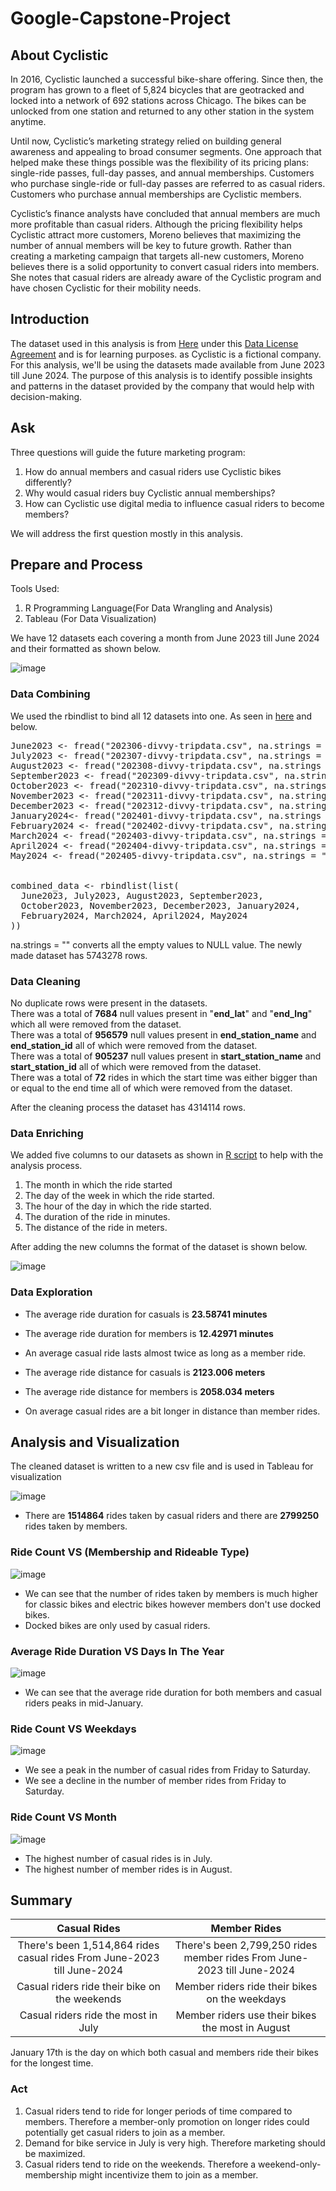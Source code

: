 # Google-Capstone-Project
## About Cyclistic
In 2016, Cyclistic launched a successful bike-share offering. Since then, the program has grown
to a fleet of 5,824 bicycles that are geotracked and locked into a network of 692 stations
across Chicago. The bikes can be unlocked from one station and returned to any other station
in the system anytime.

Until now, Cyclistic’s marketing strategy relied on building general awareness and appealing to
broad consumer segments. One approach that helped make these things possible was the
flexibility of its pricing plans: single-ride passes, full-day passes, and annual memberships.
Customers who purchase single-ride or full-day passes are referred to as casual riders.
Customers who purchase annual memberships are Cyclistic members.

Cyclistic’s finance analysts have concluded that annual members are much more profitable
than casual riders. Although the pricing flexibility helps Cyclistic attract more customers,
Moreno believes that maximizing the number of annual members will be key to future growth.
Rather than creating a marketing campaign that targets all-new customers, Moreno believes
there is a solid opportunity to convert casual riders into members. She notes that casual riders
are already aware of the Cyclistic program and have chosen Cyclistic for their mobility needs.


## Introduction
The dataset used in this analysis is from [Here](https://divvy-tripdata.s3.amazonaws.com/index.html) under this  [Data License Agreement](https://divvybikes.com/data-license-agreement) and is for learning purposes. as Cyclistic is a fictional company. For this analysis, we'll be using the datasets made available from June 2023 till June 2024. The purpose of this analysis is to identify possible insights and patterns in the dataset provided by the company that would help with decision-making.

## Ask
Three questions will guide the future marketing program:​
  1. How do annual members and casual riders use Cyclistic bikes differently? ​
  2. Why would casual riders buy Cyclistic annual memberships? ​
  3. How can Cyclistic use digital media to influence casual riders to become members? ​

We will address the first question mostly in this analysis.

## Prepare and Process
Tools Used:​

  1. R Programming Language(For Data Wrangling and Analysis)​
  2. Tableau (For Data Visualization)​

We have 12 datasets each covering a month from June 2023 till June 2024 and their formatted as shown below. 

![image](Images/JuneFormat.png)
### Data Combining
We used the rbindlist to bind all 12 datasets into one. As seen in [here](Analysis.R) and below.
<pre>
June2023 <- fread("202306-divvy-tripdata.csv", na.strings = "")
July2023 <- fread("202307-divvy-tripdata.csv", na.strings = "")
August2023 <- fread("202308-divvy-tripdata.csv", na.strings = "")
September2023 <- fread("202309-divvy-tripdata.csv", na.strings = "")
October2023 <- fread("202310-divvy-tripdata.csv", na.strings = "")
November2023 <- fread("202311-divvy-tripdata.csv", na.strings = "")
December2023 <- fread("202312-divvy-tripdata.csv", na.strings = "")
January2024<- fread("202401-divvy-tripdata.csv", na.strings = "")
February2024 <- fread("202402-divvy-tripdata.csv", na.strings = "")
March2024 <- fread("202403-divvy-tripdata.csv", na.strings = "")
April2024 <- fread("202404-divvy-tripdata.csv", na.strings = "")
May2024 <- fread("202405-divvy-tripdata.csv", na.strings = "")


combined_data <- rbindlist(list(
  June2023, July2023, August2023, September2023,
  October2023, November2023, December2023, January2024,
  February2024, March2024, April2024, May2024
))
</pre>
na.strings = "" converts all the empty values to NULL value.
The newly made dataset has 5743278 rows. 

### Data Cleaning
No duplicate rows were present in the datasets.    
There was a total of **7684** null values present in "**end_lat**" and "**end_lng**" which all were removed from the dataset.    
There was a total of **956579** null values present in **end_station_name** and **end_station_id** all of which were removed from the dataset.    
There was a total of **905237** null values present in **start_station_name** and **start_station_id** all of which were removed from the dataset.        
There was a total of **72** rides in which the start time was either bigger than or equal to the end time all of which were removed from the dataset.   

After the cleaning process the dataset has 4314114 rows. 


### Data Enriching
We added five columns to our datasets as shown in [R script](Analysis.R) to help with the analysis process. 
  1. The month in which the ride started
  2. The day of the week in which the ride started.
  3. The hour of the day in which the ride started.
  4. The duration of the ride in minutes.
  5. The distance of the ride in meters.

After adding the new columns the format of the dataset is shown below.

![image](Images/AllFormat.png)

### Data Exploration



* The average ride duration for casuals is **23.58741 minutes**   
* The average ride duration for members is **12.42971 minutes**      
* An average casual ride lasts almost twice as long as a member ride. 

* The average ride distance for casuals is **2123.006 meters**   
* The average ride distance for members is **2058.034 meters**      
* On average casual rides are a bit longer in distance than member rides.

## Analysis and Visualization
The cleaned dataset is written to a new csv file and is used in Tableau for visualization

![image](Images/1.png)

* There are **1514864** rides taken by casual riders and there are **2799250** rides taken by members. 


### Ride Count VS (Membership and Rideable Type)
![image](Images/ride_count_by_membership_and_ride_type.png)



* We can see that the number of rides taken by members is much higher for classic bikes and electric bikes however members don't use docked bikes.   
* Docked bikes are only used by casual riders. 


### Average Ride Duration VS Days In The Year
![image](Images/DurationDayOfYear.png)



* We can see that the average ride duration for both members and casual riders peaks in mid-January. 


### Ride Count VS Weekdays
![image](Images/RideCountWeekday.png)


* We see a peak in the number of casual rides from Friday to Saturday.     
* We see a decline in the number of member rides from Friday to Saturday. 


### Ride Count VS Month
![image](Images/RideCountMonth.png)

* The highest number of casual rides is in July.    
* The highest number of member rides is in August.

## Summary   

|  Casual Rides | Member Rides | 
|:--------:|:--------:|
|  There's been 1,514,864 rides casual rides From June-2023 till June-2024 |  There's been 2,799,250 rides member rides From June-2023 till June-2024  |
| Casual riders ride their bike on the weekends  | Member riders ride their bikes on the weekdays | 
| Casual riders ride the most in July | Member riders use their bikes the most in August | 

January 17th is the day on which both casual and members ride their bikes for the longest time.      

### Act

  1. Casual riders tend to ride for longer periods of time compared to members. Therefore a member-only promotion on longer rides could potentially get casual riders to join as a member. 
  2. Demand for bike service in July is very high. Therefore marketing should be maximized.
  3. Casual riders tend to ride on the weekends. Therefore a weekend-only-membership might incentivize them to join as a member.
